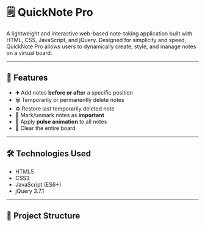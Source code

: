 # 🗒️ QuickNote Pro

A lightweight and interactive web-based note-taking application built with HTML, CSS, JavaScript, and jQuery. Designed for simplicity and speed, QuickNote Pro allows users to dynamically create, style, and manage notes on a virtual board.

---

## 🚀 Features

- ➕ Add notes **before or after** a specific position
- 🗑️ Temporarily or permanently delete notes
- ♻️ Restore last temporarily deleted note
- 🎯 Mark/unmark notes as **important**
- 💫 Apply **pulse animation** to all notes
- 🧹 Clear the entire board

---

## 🛠️ Technologies Used

- HTML5
- CSS3
- JavaScript (ES6+)
- jQuery 3.7.1

---

## 📂 Project Structure

